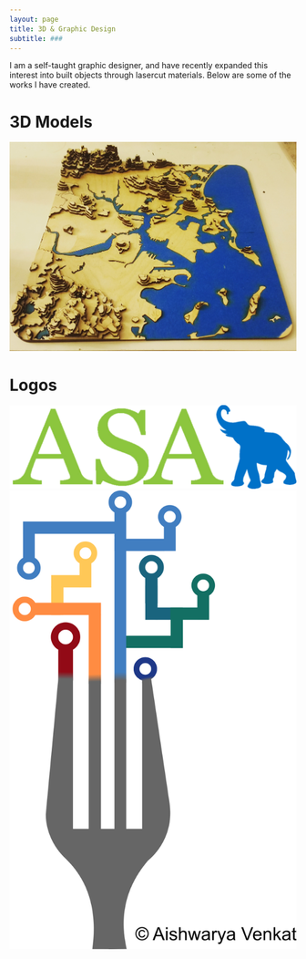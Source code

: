 ```yaml
---
layout: page
title: 3D & Graphic Design
subtitle: ###
---
```


I am a self-taught graphic designer, and have recently expanded this interest into built objects through lasercut materials. Below are some of the works I have created.

# 3D Models
!["3D model of Greater Boston and the Charles River watershed"](img/gbos_lasercut.jpg?raw=true)

# Logos
[![Tufts chapter of the American Statistical Association](img/AV_ASAT-LOGO.png)](https://sites.tufts.edu/tuftsasa/)
![Tufts Nutrition Data Conference 2018](img/AV_nds_logo.png)
